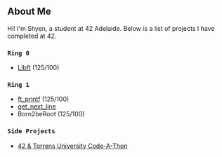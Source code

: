 ## About Me
Hi! I'm Shyen, a student at 42 Adelaide.
Below is a list of projects I have completed at 42.

### `Ring 0`
* [Libft](https://github.com/fractalfeeling/42-Libft.git) (125/100)

### `Ring 1`
* [ft_printf](https://github.com/fractalfeeling/42-ft_printf) (125/100)
* [get_next_line](https://github.com/fractalfeeling/42-get_next_line)
* Born2beRoot (125/100)

### `Side Projects`
* [42 & Torrens University Code-A-Thon](https://github.com/fractalfeeling/42-Torrens-Codeathon)
